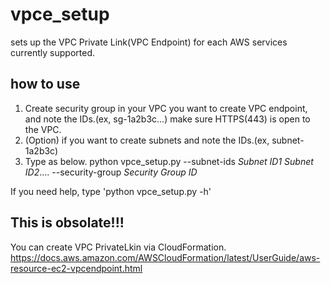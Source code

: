 # vpce_setup
sets up the VPC Private Link(VPC Endpoint) for each AWS services currently supported.

## how to use
1. Create security group in your VPC you want to create VPC endpoint, and note the IDs.(ex, sg-1a2b3c...)
  make sure HTTPS(443) is open to the VPC.
2. (Option) if you want to create subnets and note the IDs.(ex, subnet-1a2b3c)
3. Type as below.
   python vpce_setup.py --subnet-ids *Subnet ID1* *Subnet ID2*.... --security-group *Security Group ID*

If you need help, type 'python vpce_setup.py -h'

## This is obsolate!!!
You can create VPC PrivateLkin via CloudFormation.
https://docs.aws.amazon.com/AWSCloudFormation/latest/UserGuide/aws-resource-ec2-vpcendpoint.html
